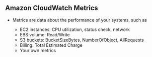 ## Amazon CloudWatch Metrics

- Metrics are data about the performance of your systems, such as

  - EC2 instances: CPU utilization, status check, network
  - EBS volume: Read/Write
  - S3 buckets: BucketSizeBytes, NumberOfObject, AllRequests
  - Billing: Total Estimated Charge
  - Your own metrics
